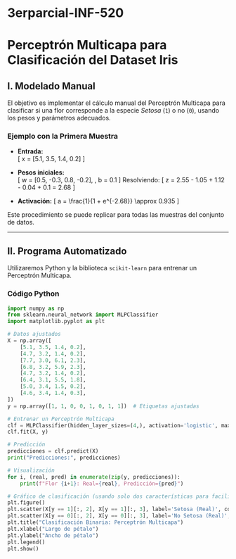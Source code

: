 # 3erparcial-INF-520

# Perceptrón Multicapa para Clasificación del Dataset Iris

## I. Modelado Manual

El objetivo es implementar el cálculo manual del Perceptrón Multicapa para clasificar si una flor corresponde a la especie *Setosa* (`1`) o no (`0`), usando los pesos y parámetros adecuados.
### Ejemplo con la Primera Muestra

- **Entrada:**  
  \[
  x = [5.1, 3.5, 1.4, 0.2]
  \]
- **Pesos iniciales:**  
  \[
  w = [0.5, -0.3, 0.8, -0.2], \, b = 0.1
  \]
  Resolviendo:
  \[
  z = 2.55 - 1.05 + 1.12 - 0.04 + 0.1 = 2.68
  \]

- **Activación:**
  \[
  a = \frac{1}{1 + e^{-2.68}} \approx 0.935
  \]

Este procedimiento se puede replicar para todas las muestras del conjunto de datos.

---

## II. Programa Automatizado

Utilizaremos Python y la biblioteca `scikit-learn` para entrenar un Perceptrón Multicapa. 

### Código Python

```python
import numpy as np
from sklearn.neural_network import MLPClassifier
import matplotlib.pyplot as plt

# Datos ajustados
X = np.array([
    [5.1, 3.5, 1.4, 0.2],
    [4.7, 3.2, 1.4, 0.2],
    [7.7, 3.0, 6.1, 2.3],
    [6.8, 3.2, 5.9, 2.3],
    [4.7, 3.2, 1.4, 0.2],
    [6.4, 3.1, 5.5, 1.8],
    [5.0, 3.4, 1.5, 0.2],
    [4.6, 3.4, 1.4, 0.3],
])
y = np.array([1, 1, 0, 0, 1, 0, 1, 1])  # Etiquetas ajustadas

# Entrenar un Perceptrón Multicapa
clf = MLPClassifier(hidden_layer_sizes=(4,), activation='logistic', max_iter=1000, random_state=1)
clf.fit(X, y)

# Predicción
predicciones = clf.predict(X)
print("Predicciones:", predicciones)

# Visualización
for i, (real, pred) in enumerate(zip(y, predicciones)):
    print(f"Flor {i+1}: Real={real}, Predicción={pred}")

# Gráfico de clasificación (usando solo dos características para facilitar visualización)
plt.figure()
plt.scatter(X[y == 1][:, 2], X[y == 1][:, 3], label='Setosa (Real)', color='blue')
plt.scatter(X[y == 0][:, 2], X[y == 0][:, 3], label='No Setosa (Real)', color='red')
plt.title("Clasificación Binaria: Perceptrón Multicapa")
plt.xlabel("Largo de pétalo")
plt.ylabel("Ancho de pétalo")
plt.legend()
plt.show()
